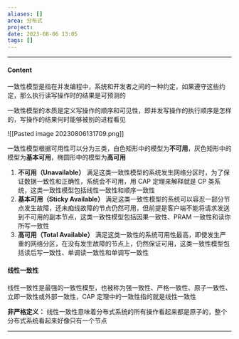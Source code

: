 ```yaml
---
aliases: []
area: 分布式
project: 
date: 2023-08-06 13:05
tags: []
---
```

---
#### Content
一致性模型是指在并发编程中，系统和开发者之间的一种约定，如果遵守这些约定，那么执行读写操作时的结果是可预测的

一致性模型的本质是定义写操作的顺序和可见性，即并发写操作的执行顺序是怎样的，写操作的结果何时能够被别的进程看见

![[Pasted image 20230806131709.png]]

一致性模型根据可用性可以分为三类，白色矩形中的模型为**不可用**，灰色矩形中的模型为**基本可用**，椭圆形中的模型为**高可用**

1. **不可用（Unavailable）**
    满足这类一致性模型的系统发生网络分区时，为了保证数据一致性和正确性，系统会不可用，用 CAP 定理来解释就是 CP 类系统，这类一致性模型包括线性一致性和顺序一致性
2. **基本可用（Sticky Available）**
    满足这类一致性模型的系统可以容忍一部分节点发生故障，还未痴线故障的节点仍然可用，但前提是客户端不能将请求发送到不可用的副本节点，这类一致性模型包括因果一致性、PRAM 一致性和读你所写一致性
3. **高可用（Total Available）**
    满足这类一致性的系统可用性最高，即使发生严重的网络分区，在没有发生故障的节点上，仍然保证可用，这类一致性模型包括读后写一致性、单调读一致性和单调写一致性

#### 线性一致性
线性一致性是最强的一致性模型，也被称为强一致性、严格一致性、原子一致性、立即一致性或外部一致性，CAP 定理中的一致性指的就是线性一致性

**非严格定义：**
线性一致性意味着分布式系统的所有操作看起来都是原子的，整个分布式系统看起来好像只有一个节点






---
